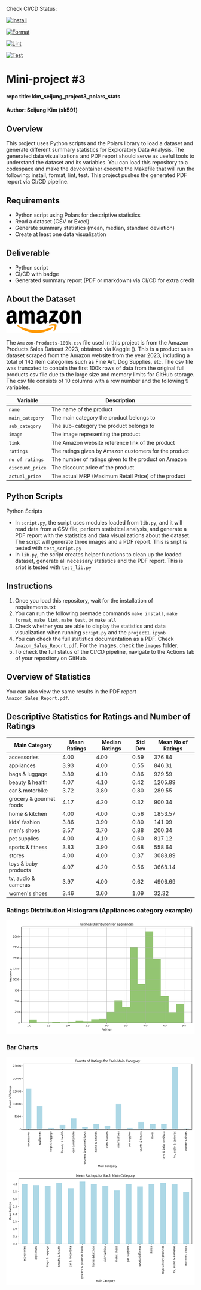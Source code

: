 Check CI/CD Status: 

[![Install](https://github.com/nogibjj/kim_seijung_project3_polars_stats/actions/workflows/install.yml/badge.svg)](https://github.com/nogibjj/kim_seijung_project3_polars_stats/actions/workflows/install.yml)

[![Format](https://github.com/nogibjj/kim_seijung_project3_polars_stats/actions/workflows/format.yml/badge.svg)](https://github.com/nogibjj/kim_seijung_project3_polars_stats/actions/workflows/format.yml)

[![Lint](https://github.com/nogibjj/kim_seijung_project3_polars_stats/actions/workflows/lint.yml/badge.svg)](https://github.com/nogibjj/kim_seijung_project3_polars_stats/actions/workflows/lint.yml)

[![Test](https://github.com/nogibjj/kim_seijung_project3_polars_stats/actions/workflows/test.yml/badge.svg)](https://github.com/nogibjj/kim_seijung_project3_polars_stats/actions/workflows/test.yml)


# Mini-project #3
#### repo title: kim_seijung_project3_polars_stats
#### Author: Seijung Kim (sk591)

## Overview
This project uses Python scripts and the Polars library to load a dataset and generate different summary statistics for Exploratory Data Analysis. The generated data visualizations and PDF report should serve as useful tools to understand the dataset and its variables. You can load this repository to a codespace and make the devcontainer execute the Makefile that will run the following: install, format, lint, test. This project pushes the generated PDF report via CI/CD pipeline.

## Requirements

* Python script using Polars for descriptive statistics
* Read a dataset (CSV or Excel)
* Generate summary statistics (mean, median, standard deviation)
* Create at least one data visualization

## Deliverable
* Python script 
* CI/CD with badge
* Generated summary report (PDF or markdown) via CI/CD for extra credit

## About the Dataset
<img src="Amazon-Logo.webp" alt="Amazon Logo" width="200"/>

The `Amazon-Products-100k.csv` file used in this project is from the Amazon Products Sales Dataset 2023, obtained via Kaggle (). This is a product sales dataset scraped from the Amazon website from the year 2023, including a total of 142 item categories such as Fine Art, Dog Supplies, etc. The csv file was truncated to contain the first 100k rows of data from the original full products csv file due to the large size and memory limits for GitHub storage. The csv file consists of 10 columns with a row number and the following 9 variables.

| **Variable**      | **Description**                                                          |
|-------------------|--------------------------------------------------------------------------|
| `name`            | The name of the product                                                  |
| `main_category`   | The main category the product belongs to                                 |
| `sub_category`    | The sub-category the product belongs to                                  |
| `image`           | The image representing the product                                       |
| `link`            | The Amazon website reference link of the product                         |
| `ratings`         | The ratings given by Amazon customers for the product                    |
| `no of ratings`   | The number of ratings given to the product on Amazon                     |
| `discount_price`  | The discount price of the product                                        |
| `actual_price`    | The actual MRP (Maximum Retail Price) of the product                     |


## Python Scripts

Python Scripts
* In `script.py`, the script uses modules loaded from `lib.py`, and it will read data from a CSV file, perform statistical analysis, and generate a PDF report with the statistics and data visualizations about the dataset. The script will generate three images and a PDF report. This is sript is tested with `test_script.py` 
* In `lib.py`, the script creates helper functions to clean up the loaded dataset, generate all necessary statistics and the PDF report. This is sript is tested with `test_lib.py` 

## Instructions
1. Once you load this repository, wait for the installation of requirements.txt
2. You can run the following premade commands `make install`, `make format`, `make lint`, `make test`, or `make all`
3. Check whether you are able to display the statistics and data visualization when running `script.py` and the `project1.ipynb`
4. You can check the full statistics documentation as a PDF. Check `Amazon_Sales_Report.pdf`. For the images, check the `images` folder.
5. To check the full status of the CI/CD pipeline, navigate to the Actions tab of your repository on GitHub.

## Overview of Statistics
You can also view the same results in the PDF report `Amazon_Sales_Report.pdf`.

## Descriptive Statistics for Ratings and Number of Ratings
| Main Category | Mean Ratings | Median Ratings | Std Dev | Mean No of Ratings |
| ------------- | ------------ | -------------- | ------- | ------------------ |
| accessories | 4.00 | 4.00 | 0.59 | 376.84 |
| appliances | 3.93 | 4.00 | 0.55 | 846.31 |
| bags & luggage | 3.89 | 4.10 | 0.86 | 929.59 |
| beauty & health | 4.07 | 4.10 | 0.42 | 1205.89 |
| car & motorbike | 3.72 | 3.80 | 0.80 | 289.55 |
| grocery & gourmet foods | 4.17 | 4.20 | 0.32 | 900.34 |
| home & kitchen | 4.00 | 4.00 | 0.56 | 1853.57 |
| kids' fashion | 3.86 | 3.90 | 0.80 | 141.09 |
| men's shoes | 3.57 | 3.70 | 0.88 | 200.34 |
| pet supplies | 4.00 | 4.10 | 0.60 | 817.12 |
| sports & fitness | 3.83 | 3.90 | 0.68 | 558.64 |
| stores | 4.00 | 4.00 | 0.37 | 3088.89 |
| toys & baby products | 4.07 | 4.20 | 0.56 | 3668.14 |
| tv, audio & cameras | 3.97 | 4.00 | 0.62 | 4906.69 |
| women's shoes | 3.46 | 3.60 | 1.09 | 32.32 |

### Ratings Distribution Histogram (Appliances category example)
![Ratings Histogram](images/appliances_ratings_histogram.png)

### Bar Charts
![Ratings Count](images/main_category_ratings_count_bar_chart.png)
![Mean Ratings](images/main_category_mean_ratings_bar_chart.png)



